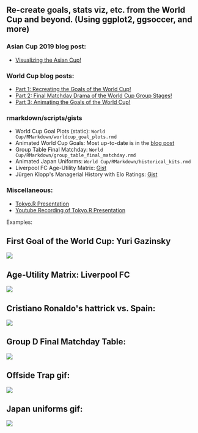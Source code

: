 ## Re-create goals, stats viz, etc. from the World Cup and beyond. (Using ggplot2, ggsoccer, and more)

### Asian Cup 2019 blog post:
- [Visualizing the Asian Cup!](https://ryo-n7.github.io/2019-01-11-visualize-asian-cup/)

### World Cup blog posts:
- [Part 1: Recreating the Goals of the World Cup!](https://ryo-n7.github.io/2018-06-29-visualize-worldcup/)
- [Part 2: Final Matchday Drama of the World Cup Group Stages!](https://ryo-n7.github.io/2018-07-05-visualize-worldcup-part-2/)
- [Part 3: Animating the Goals of the World Cup!](https://ryo-n7.github.io/2018-07-24-visualize-worldcup-part-3/)

### rmarkdown/scripts/gists
- World Cup Goal Plots (static): `World Cup/RMarkdown/worldcup_goal_plots.rmd`
- Animated World Cup Goals: Most up-to-date is in the [blog post](https://ryo-n7.github.io/2018-07-24-visualize-worldcup-part-3/)
- Group Table Final Matchday: `World Cup/RMarkdown/group_table_final_matchday.rmd`
- Animated Japan Uniforms: `World Cup/RMarkdown/historical_kits.rmd`
- Liverpool FC Age-Utility Matrix: [Gist](https://gist.github.com/Ryo-N7/5309ba2496b4f75a0747166bfbc52270)
- Jürgen Klopp's Managerial History with Elo Ratings: [Gist](https://gist.github.com/Ryo-N7/2067e6c63f66ca7a7039b114d51bd40d)

### Miscellaneous:
- [Tokyo.R Presentation](http://rpubs.com/Ryo-N7/visualize_world_cup_with_R)
- [Youtube Recording of Tokyo.R Presentation](https://www.youtube.com/watch?v=tNncHFd5dVo)

Examples: 

## First Goal of the World Cup: Yuri Gazinsky
![](https://i.imgur.com/GqNHFPl.gif)

## Age-Utility Matrix: Liverpool FC
![](https://i.imgur.com/Lk1lpMg.png)

## Cristiano Ronaldo's hattrick vs. Spain:
![](https://i.imgur.com/iFFOotS.png)

## Group D Final Matchday Table:
![](https://i.imgur.com/FlntjgH.png)


## Offside Trap gif:
![](https://i.imgur.com/ceSA3YB.gif)

## Japan uniforms gif:
![](https://i.imgur.com/UTirZjG.gif)

